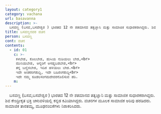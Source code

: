 ```yaml
---
layout: category1
category: vachana
url: basavanna
description: >-
  ಬಸವಣ್ಣ (ಬಸವ,ಬಸವೇಶ್ವರ ) ಭಾರತದ 12 ನೇ ಶತಮಾನದ ತತ್ವಜ್ಞಾನಿ ಮತ್ತು ಸಾಮಾಜಿಕ ಸುಧಾರಕರಾಗಿದ್ದರು. ಶಿವ ಕೇಂದ್ರೀಕೃತ ಭಕ್ತಿ ಚಳುವಳಿಯಲ್ಲಿ ಕನ್ನಡ ಕವಿಯಾಗಿದ್ದರು. ವಚನಗಳ ಮೂಲಕ ಸಾಮಾಜಿಕ ಅರಿವು ಹರಡಿದರು. ಸಾಮಾಜಿಕ ತಾರತಮ್ಯ, ಮೂಢನಂಬಿಕೆಗಳು ನಿರಾಕರಿಸಿದರು.
title: ಬಸವಣ್ಣನವರ ವಚನ
person: ಬಸವಣ್ಣ
cont: ವಚನ
contents:
  - id: 01
    c: >- 
     ಕಳಬೇಡ, ಕೊಲಬೇಡ, ಹುಸಿಯ ನುಡಿಯಲು ಬೇಡ,<br>
     ಮುನಿಯಬೇಡ, ಅನ್ಯರಿಗೆ ಅಸಹ್ಯಬಡಬೇಡ,<br>
     ತನ್ನ ಬಣ್ಣಿಸಬೇಡ, ಇದಿರ ಹಳಿಯಲು ಬೇಡ.<br>
     ಇದೇ ಅಂತರಂಗಶುದ್ಧಿ, ಇದೇ ಬಹಿರಂಗಶುದ್ಧಿ<br>
     ಇದೇ ನಮ್ಮ ಕೂಡಲಸಂಗಮದೇವರನೊಲಿಸುವ ಪರಿ.
    m: 
---
```

&emsp;ಬಸವಣ್ಣ (ಬಸವ,ಬಸವೇಶ್ವರ ) ಭಾರತದ 12 ನೇ ಶತಮಾನದ ತತ್ವಜ್ಞಾನಿ ಮತ್ತು ಸಾಮಾಜಿಕ ಸುಧಾರಕರಾಗಿದ್ದರು. ಶಿವ ಕೇಂದ್ರೀಕೃತ ಭಕ್ತಿ ಚಳುವಳಿಯಲ್ಲಿ ಕನ್ನಡ ಕವಿಯಾಗಿದ್ದರು. ವಚನಗಳ ಮೂಲಕ ಸಾಮಾಜಿಕ ಅರಿವು ಹರಡಿದರು. ಸಾಮಾಜಿಕ ತಾರತಮ್ಯ, ಮೂಢನಂಬಿಕೆಗಳು ನಿರಾಕರಿಸಿದರು.
